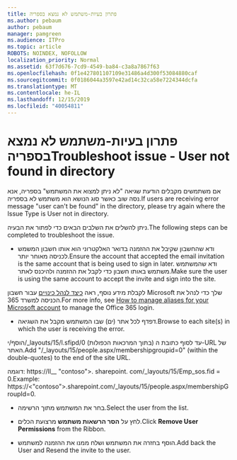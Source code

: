 ```yaml
---
title: פתרון בעיות-משתמש לא נמצא בספריה
ms.author: pebaum
author: pebaum
manager: pamgreen
ms.audience: ITPro
ms.topic: article
ROBOTS: NOINDEX, NOFOLLOW
localization_priority: Normal
ms.assetid: 63f7d676-7cd9-4549-ba84-c3a8a7867f63
ms.openlocfilehash: 0f1e427801107109e31486a4d300f53084880caf
ms.sourcegitcommit: 0f0186044a3597e42ad14c32ca58e7224344dcfa
ms.translationtype: MT
ms.contentlocale: he-IL
ms.lasthandoff: 12/15/2019
ms.locfileid: "40054811"
---
```

# <a name="troubleshoot-issue---user-not-found-in-directory"></a><span data-ttu-id="bac6e-102">פתרון בעיות-משתמש לא נמצא בספריה</span><span class="sxs-lookup"><span data-stu-id="bac6e-102">Troubleshoot issue - User not found in directory</span></span>

<span data-ttu-id="bac6e-103">אם משתמשים מקבלים הודעת שגיאה "לא ניתן למצוא את המשתמש" בספריה, אנא נסה שוב כאשר סוג הנושא הוא משתמש לא בספריה.</span><span class="sxs-lookup"><span data-stu-id="bac6e-103">If users are receiving error message "user can't be found" in the directory, please try again where the Issue Type is User not in directory.</span></span>

<span data-ttu-id="bac6e-104">ניתן להשלים את השלבים הבאים כדי לפתור את הבעיה.</span><span class="sxs-lookup"><span data-stu-id="bac6e-104">The following steps can be completed to troubleshoot the issue.</span></span>

- <span data-ttu-id="bac6e-105">ודא שהחשבון שקיבל את ההזמנה בדואר האלקטרוני הוא אותו חשבון המשמש לכניסה מאוחר יותר.</span><span class="sxs-lookup"><span data-stu-id="bac6e-105">Ensure the account that accepted the email invitation is the same account that is being used to sign in later.</span></span> <span data-ttu-id="bac6e-106">ודא שהמשתמש משתמש באותו חשבון כדי לקבל את ההזמנה ולהיכנס לאתר.</span><span class="sxs-lookup"><span data-stu-id="bac6e-106">Make sure the user is using the same account to accept the invite and sign into the site.</span></span> 

<span data-ttu-id="bac6e-107">לקבלת מידע נוסף, ראה [כיצד לנהל כינויים</a> עבור חשבון Microsoft שלך כדי לנהל את הכניסה למשרד 365](https://support.microsoft.com/help/12407/microsoft-account-how-to-manage-aliases).</span><span class="sxs-lookup"><span data-stu-id="bac6e-107">For more info, see [How to manage aliases for your Microsoft account</a> to manage the Office 365 login](https://support.microsoft.com/help/12407/microsoft-account-how-to-manage-aliases).</span></span> 

- <span data-ttu-id="bac6e-108">דפדף לכל אתר (ים) שבו המשתמש מקבל את השגיאה.</span><span class="sxs-lookup"><span data-stu-id="bac6e-108">Browse to each site(s) in which the user is receiving the error.</span></span> 

<span data-ttu-id="bac6e-109">הוסף/י/_layouts/15/l.sfipd/0 (בתוך המרכאות הכפולות) עד לסוף כתובת ה-URL של האתר.</span><span class="sxs-lookup"><span data-stu-id="bac6e-109">Add "/_layouts/15/people.aspx/membershipgroupid=0" (within the double-quotes) to the end of the site URL.</span></span> 

<span data-ttu-id="bac6e-110">דוגמה: https://Il__ "contoso">. sharepoint. com/_layouts/15/Emp_sos.fid = 0.</span><span class="sxs-lookup"><span data-stu-id="bac6e-110">Example: https://<"contoso">.sharepoint.com/_layouts/15/people.aspx/membershipGroupId=0.</span></span>

- <span data-ttu-id="bac6e-111">בחר את המשתמש מתוך הרשימה.</span><span class="sxs-lookup"><span data-stu-id="bac6e-111">Select the user from the list.</span></span>

- <span data-ttu-id="bac6e-112">לחץ על **הסר הרשאות משתמש** מרצועת הכלים.</span><span class="sxs-lookup"><span data-stu-id="bac6e-112">Click **Remove User Permissions** from the Ribbon.</span></span> 
-  <span data-ttu-id="bac6e-113">הוסף בחזרה את המשתמש ושלח ממנו את ההזמנה למשתמש.</span><span class="sxs-lookup"><span data-stu-id="bac6e-113">Add back the User and Resend the invite to the user.</span></span>

